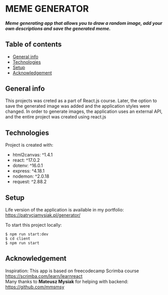 # MEME GENERATOR 
##### Meme generating app that allows you to draw a random image, add your own descriptions and save the generated meme.
## Table of contents
* [General info](#general-info)
* [Technologies](#technologies)
* [Setup](#setup)
* [Acknowledgement](#acknowledgement)
## General info
This projects was creted as a part of React.js course. Later, the option to save the generated image was added and the application styles were changed. In order to generate images, the application uses an external API, and the entire project was created using react.js
## Technologies
Project is created with:
*  html2canvas: ^1.4.1
*  react: ^17.0.2
*  dotenv: ^16.0.1
*  express: ^4.18.1
*  nodemon: ^2.0.18
*  request: ^2.88.2
## Setup 
Life version of the application is available in my portfolio: https://patrycjamysiak.pl/generator/

To start this project locally:
```
$ npm run start:dev
$ cd client
$ npm run start
```
## Acknowledgement
Inspiration: This app is based on freecodecamp Scrimba course https://scrimba.com/learn/learnreact<br>
Many thanks to <b>Mateusz Mysiak</b> for helping with backend: https://github.com/mmsmsy
